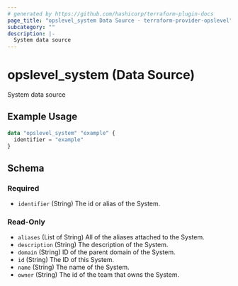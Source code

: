 ```yaml
---
# generated by https://github.com/hashicorp/terraform-plugin-docs
page_title: "opslevel_system Data Source - terraform-provider-opslevel"
subcategory: ""
description: |-
  System data source
---
```


# opslevel_system (Data Source)

System data source

## Example Usage

```terraform
data "opslevel_system" "example" {
  identifier = "example"
}
```

<!-- schema generated by tfplugindocs -->
## Schema

### Required

- `identifier` (String) The id or alias of the System.

### Read-Only

- `aliases` (List of String) All of the aliases attached to the System.
- `description` (String) The description of the System.
- `domain` (String) ID of the parent domain of the System.
- `id` (String) The ID of this System.
- `name` (String) The name of the System.
- `owner` (String) The id of the team that owns the System.


